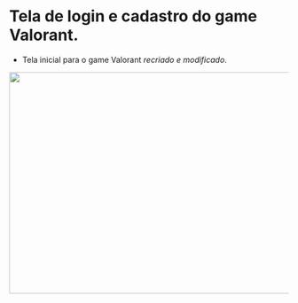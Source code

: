 # Tela de login e cadastro do game Valorant.
 * Tela inicial para o game Valorant _recriado e modificado_.
<img src="https://github.com/viniciosragazzi/TelaInicial-Valorant/blob/main/imagens/Apresenta%C3%A7%C3%A3o.gif" width="700" height="400">
